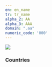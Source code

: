 ```yaml
---
en: en_name
tr: tr_name
alpha_2: AA
alpha_3: AAA
domain: ".aa"
numeric_code: '000'
---
```


![](https://img.shields.io/badge/countries-245-green.svg)

### Countries
